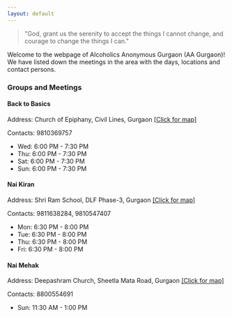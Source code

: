 ```yaml
---
layout: default
---
```

> "God, grant us the serenity to accept the things I cannot change, and courage to change the things I can."

Welcome to the webpage of Alcoholics Anonymous Gurgaon (AA Gurgaon)!
We have listed down the meetings in the area with the days, locations and contact persons.

### Groups and Meetings

#### Back to Basics

Address: Church of Epiphany, Civil Lines, Gurgaon  [[Click for map]](https://www.google.com/maps/place/Alcoholics+Anonymous:+Back+to+Basics+group/@28.4565073,77.031485,17z/data=!3m1!4b1!4m5!3m4!1s0x390d1904c377adb7:0xe9fed98cb892d1bf!8m2!3d28.4565026!4d77.033679)

Contacts: 9810369757

* Wed:  6:00 PM - 7:30 PM
* Thu:  6:00 PM - 7:30 PM
* Sat:  6:00 PM - 7:30 PM
* Sun:  6:00 PM - 7:30 PM

#### Nai Kiran

Address: Shri Ram School, DLF Phase-3, Gurgaon [[Click for map]](https://www.google.com/maps/place/The+Shri+Ram+School,+Moulsari/@28.4980742,77.1005303,15z/data=!4m5!3m4!1s0x0:0x9c38f4a7dde1755a!8m2!3d28.4980742!4d77.1005303)

Contacts: 9811638284, 9810547407

* Mon:   6:30 PM - 8:00 PM
* Tue:   6:30 PM - 8:00 PM
* Thu:   6:30 PM - 8:00 PM
* Fri:   6:30 PM - 8:00 PM

#### Nai Mehak

Address: Deepashram Church, Sheetla Mata Road, Gurgaon [[Click for map]](https://www.google.com/maps/place/Deepashram/@28.4781375,77.0380971,15z/data=!4m2!3m1!1s0x0:0x6a856df5de8ed0ff?sa=X&ved=2ahUKEwjaqJz9sr7hAhUP63MBHR0TC5UQ_BIwDnoECA4QCA)

Contacts: 8800554691

* Sun:  11:30 AM - 1:00 PM

